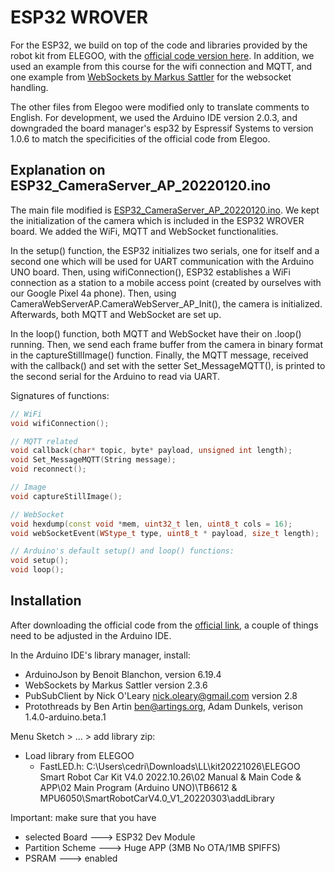 # ESP32 WROVER

For the ESP32, we build on top of the code and libraries provided by the robot kit from ELEGOO, with the [official code version here](https://drive.google.com/file/d/1OVjEPiXy-WVvtv_hjAU9QrVyp5uzDlWp/view). In addition, we used an example from this course for the wifi connection and MQTT, and one example from [WebSockets by Markus Sattler](https://github.com/Links2004/arduinoWebSockets/blob/master/examples/esp32/WebSocketClient/WebSocketClient.ino) for the websocket handling.

The other files from Elegoo were modified only to translate comments to English. For development, we used the Arduino IDE version 2.0.3, and downgraded the board manager's esp32 by Espressif Systems to version 1.0.6 to match the specificities of the official code from Elegoo.

## Explanation on ESP32_CameraServer_AP_20220120.ino

The main file modified is [ESP32_CameraServer_AP_20220120.ino](./ESP32_CameraServer_AP_20220120/ESP32_CameraServer_AP_20220120.ino). We kept the initialization of the camera which is included in the ESP32 WROVER board. We added the WiFi, MQTT and WebSocket functionalities.

In the setup() function, the ESP32 initializes two serials, one for itself and a second one which will be used for UART communication with the Arduino UNO board. Then, using wifiConnection(), ESP32 establishes a WiFi connection as a station to a mobile access point (created by ourselves with our Google Pixel 4a phone). Then, using CameraWebServerAP.CameraWebServer_AP_Init(), the camera is initialized. Afterwards, both MQTT and WebSocket are set up. 

In the loop() function, both MQTT and WebSocket have their on .loop() running. Then, we send each frame buffer from the camera in binary format in the captureStillImage() function. Finally, the MQTT message, received with the callback() and set with the setter Set_MessageMQTT(), is printed to the second serial for the Arduino to read via UART.

Signatures of functions:
```C++
// WiFi
void wifiConnection();

// MQTT related
void callback(char* topic, byte* payload, unsigned int length);
void Set_MessageMQTT(String message);
void reconnect();

// Image
void captureStillImage();

// WebSocket
void hexdump(const void *mem, uint32_t len, uint8_t cols = 16);
void webSocketEvent(WStype_t type, uint8_t * payload, size_t length);

// Arduino's default setup() and loop() functions:
void setup();
void loop();
```

## Installation

After downloading the official code from the [official link](https://drive.google.com/file/d/1OVjEPiXy-WVvtv_hjAU9QrVyp5uzDlWp/view), a couple of things need to be adjusted in the Arduino IDE.

In the Arduino IDE's library manager, install:

 - ArduinoJson by Benoit Blanchon, version 6.19.4
 - WebSockets by Markus Sattler version 2.3.6
 - PubSubClient by Nick O'Leary <nick.oleary@gmail.com> version 2.8
 - Protothreads by Ben Artin <ben@artings.org>, Adam Dunkels, verison 1.4.0-arduino.beta.1

 Menu Sketch > ... > add library zip:
 - Load library from ELEGOO
   - FastLED.h: C:\Users\cedri\Downloads\LL\kit20221026\ELEGOO Smart Robot Car Kit V4.0 2022.10.26\02 Manual & Main Code & APP\02 Main Program   (Arduino UNO)\TB6612 & MPU6050\SmartRobotCarV4.0_V1_20220303\addLibrary

 Important: make sure that you have 
 - selected Board ---> ESP32 Dev Module
 - Partition Scheme ---> Huge APP (3MB No OTA/1MB SPIFFS)
 - PSRAM ---> enabled
